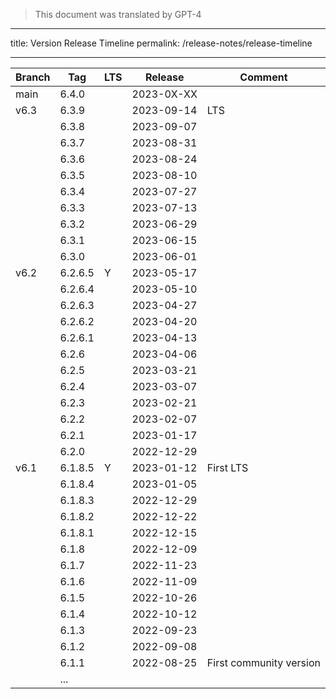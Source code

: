 > This document was translated by GPT-4

---

title: Version Release Timeline
permalink: /release-notes/release-timeline

---

| Branch | Tag     | LTS | Release    | Comment                 |
| ------ | ------- | --- | ---------- | ----------------------- |
| main   | 6.4.0   |     | 2023-0X-XX |                         |
| v6.3   | 6.3.9   |     | 2023-09-14 | LTS                     |
|        | 6.3.8   |     | 2023-09-07 |                         |
|        | 6.3.7   |     | 2023-08-31 |                         |
|        | 6.3.6   |     | 2023-08-24 |                         |
|        | 6.3.5   |     | 2023-08-10 |                         |
|        | 6.3.4   |     | 2023-07-27 |                         |
|        | 6.3.3   |     | 2023-07-13 |                         |
|        | 6.3.2   |     | 2023-06-29 |                         |
|        | 6.3.1   |     | 2023-06-15 |                         |
|        | 6.3.0   |     | 2023-06-01 |                         |
| v6.2   | 6.2.6.5 | Y   | 2023-05-17 |                         |
|        | 6.2.6.4 |     | 2023-05-10 |                         |
|        | 6.2.6.3 |     | 2023-04-27 |                         |
|        | 6.2.6.2 |     | 2023-04-20 |                         |
|        | 6.2.6.1 |     | 2023-04-13 |                         |
|        | 6.2.6   |     | 2023-04-06 |                         |
|        | 6.2.5   |     | 2023-03-21 |                         |
|        | 6.2.4   |     | 2023-03-07 |                         |
|        | 6.2.3   |     | 2023-02-21 |                         |
|        | 6.2.2   |     | 2023-02-07 |                         |
|        | 6.2.1   |     | 2023-01-17 |                         |
|        | 6.2.0   |     | 2022-12-29 |                         |
| v6.1   | 6.1.8.5 | Y   | 2023-01-12 | First LTS               |
|        | 6.1.8.4 |     | 2023-01-05 |                         |
|        | 6.1.8.3 |     | 2022-12-29 |                         |
|        | 6.1.8.2 |     | 2022-12-22 |                         |
|        | 6.1.8.1 |     | 2022-12-15 |                         |
|        | 6.1.8   |     | 2022-12-09 |                         |
|        | 6.1.7   |     | 2022-11-23 |                         |
|        | 6.1.6   |     | 2022-11-09 |                         |
|        | 6.1.5   |     | 2022-10-26 |                         |
|        | 6.1.4   |     | 2022-10-12 |                         |
|        | 6.1.3   |     | 2022-09-23 |                         |
|        | 6.1.2   |     | 2022-09-08 |                         |
|        | 6.1.1   |     | 2022-08-25 | First community version |
|        | ...     |     |            |                         |
